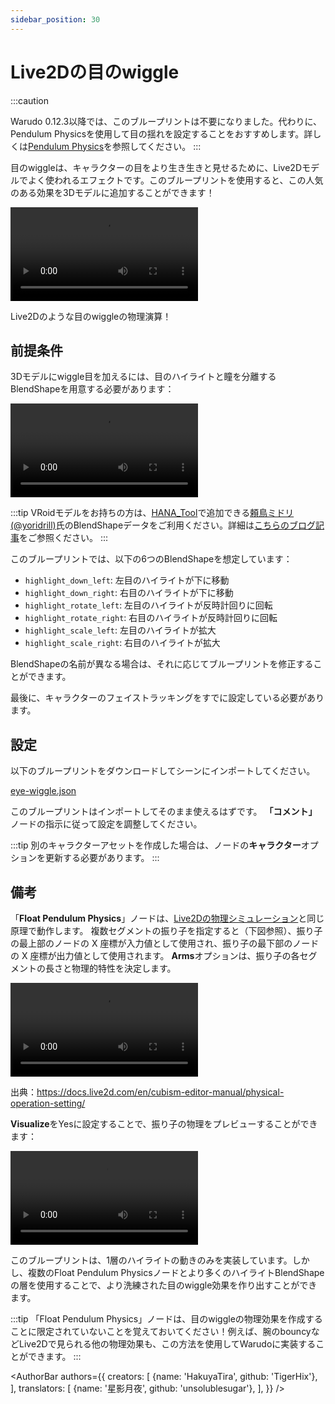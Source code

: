 ```yaml
---
sidebar_position: 30
---
```


# Live2Dの目のwiggle

:::caution

Warudo 0.12.3以降では、このブループリントは不要になりました。代わりに、Pendulum Physicsを使用して目の揺れを設定することをおすすめします。詳しくは[Pendulum Physics](../../mocap/pendulum-physics)を参照してください。
:::

目のwiggleは、キャラクターの目をより生き生きと見せるために、Live2Dモデルでよく使われるエフェクトです。このブループリントを使用すると、この人気のある効果を3Dモデルに追加することができます！

<div style={{width: '100%'}} className="video-box"><video controls loop src="/jp/doc-img/eye-wiggle.mp4" /></div>
<p class="img-desc">Live2Dのような目のwiggleの物理演算！</p>

## 前提条件

3Dモデルにwiggle目を加えるには、目のハイライトと瞳を分離するBlendShapeを用意する必要があります：

<div className="video-box"><video loop controls src="https://user-images.githubusercontent.com/3406505/196832935-946222b5-e9a3-4efa-b9dc-7bdd04b9a3f2.mp4" /></div>
<p class="img-desc"></p>

:::tip
VRoidモデルをお持ちの方は、[HANA_Tool](https://booth.pm/en/items/2604269)で追加できる[頼鳥ミドリ (@yoridrill)](https://twitter.com/yoridrill)氏のBlendShapeデータをご利用ください。詳細は[こちらのブログ記事](https://note.com/yoridrill/n/nfc15a0760a26)をご参照ください。
:::

このブループリントでは、以下の6つのBlendShapeを想定しています：

* `highlight_down_left`: 左目のハイライトが下に移動
* `highlight_down_right`: 右目のハイライトが下に移動
* `highlight_rotate_left`: 左目のハイライトが反時計回りに回転
* `highlight_rotate_right`: 右目のハイライトが反時計回りに回転
* `highlight_scale_left`: 左目のハイライトが拡大
* `highlight_scale_right`: 右目のハイライトが拡大

BlendShapeの名前が異なる場合は、それに応じてブループリントを修正することができます。

最後に、キャラクターのフェイストラッキングをすでに設定している必要があります。

## 設定

以下のブループリントをダウンロードしてシーンにインポートしてください。

<a href="/blueprints/eye-wiggle.json" target="_blank" download>
<div className="file-box">
<p>
eye-wiggle.json
</p></div>
</a>

このブループリントはインポートしてそのまま使えるはずです。 **「コメント」** ノードの指示に従って設定を調整してください。

:::tip
別のキャラクターアセットを作成した場合は、ノードの**キャラクター**オプションを更新する必要があります。
:::

## 備考

「**Float Pendulum Physics**」ノードは、[Live2Dの物理シミュレーション](https://docs.live2d.com/en/cubism-editor-manual/physics-operation/)と同じ原理で動作します。 複数セグメントの振り子を指定すると（下図参照）、振り子の最上部のノードの X 座標が入力値として使用され、振り子の最下部のノードの X 座標が出力値として使用されます。 **Arms**オプションは、振り子の各セグメントの長さと物理的特性を決定します。

<div className="video-box"><video loop controls src="/jp/doc-img/zh-blueprint-example-live2d-physics-video-4.mp4" />
</div>
<p class="img-desc">出典：<a href="https://docs.live2d.com/en/cubism-editor-manual/physical-operation-setting/" target="_blank">https://docs.live2d.com/en/cubism-editor-manual/physical-operation-setting/</a></p>

**Visualize**をYesに設定することで、振り子の物理をプレビューすることができます：

<div className="video-box"><video loop controls src="https://user-images.githubusercontent.com/3406505/196835467-8eec329f-176f-47ba-af4e-fb4d0c4361d6.mp4" /></div>
<p class="img-desc"></p>

このブループリントは、1層のハイライトの動きのみを実装しています。しかし、複数のFloat Pendulum Physicsノードとより多くのハイライトBlendShapeの層を使用することで、より洗練された目のwiggle効果を作り出すことができます。

:::tip
「Float Pendulum Physics」ノードは、目のwiggleの物理効果を作成することに限定されていないことを覚えておいてください！例えば、腕のbouncyなどLive2Dで見られる他の物理効果も、この方法を使用してWarudoに実装することができます。
:::

<AuthorBar authors={{
  creators: [
    {name: 'HakuyaTira', github: 'TigerHix'},
  ],
  translators: [
    {name: '星影月夜', github: 'unsolublesugar'},
  ],
}} />

